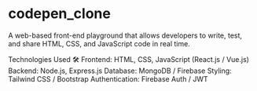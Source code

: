 # codepen_clone
A web-based front-end playground that allows developers to write, test, and share HTML, CSS, and JavaScript code in real time.


Technologies Used 🛠
Frontend: HTML, CSS, JavaScript (React.js / Vue.js)
Backend: Node.js, Express.js
Database: MongoDB / Firebase
Styling: Tailwind CSS / Bootstrap
Authentication: Firebase Auth / JWT

